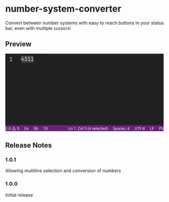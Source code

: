 # number-system-converter

Convert between number systems with easy to reach buttons in your status bar, even with multiple cursors!

## Preview

![Demo](assets/demo.gif)

## Release Notes

### 1.0.1

Allowing multiline selection and conversion of numbers

### 1.0.0

Initial release
